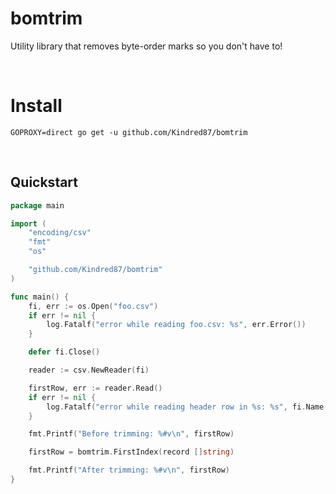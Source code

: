 # bomtrim

Utility library that removes byte-order marks so you don't have to!

<br>

# Install
```
GOPROXY=direct go get -u github.com/Kindred87/bomtrim
```

<br>

## Quickstart
```go
package main

import (
    "encoding/csv"
	"fmt"
	"os"

    "github.com/Kindred87/bomtrim"
)

func main() {
    fi, err := os.Open("foo.csv")
    if err != nil {
        log.Fatalf("error while reading foo.csv: %s", err.Error())
    }

    defer fi.Close()

    reader := csv.NewReader(fi)

    firstRow, err := reader.Read()
	if err != nil {
		log.Fatalf("error while reading header row in %s: %s", fi.Name(), err.Error())
	}

    fmt.Printf("Before trimming: %#v\n", firstRow)

    firstRow = bomtrim.FirstIndex(record []string)

    fmt.Printf("After trimming: %#v\n", firstRow)
}
```